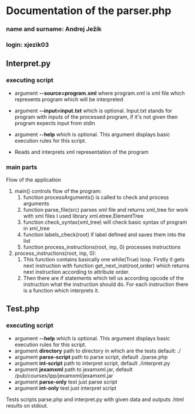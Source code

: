 # Documentation of the parser.php
### name and surname: Andrej Ježík
### login: xjezik03
## Interpret.py
### executing script
  * argument **--source=program.xml** where program.xml is xml file which represents program which will be interpreted
  * argument **--input=input.txt** which is optional. Input.txt stands for program with inputs of the processed program, if it's not given then program expects input from stdin
  * argument **--help** which is optional.
  This argument displays basic execution rules for this script.
  
  * Reads and interprets xml representation of the program
### main parts
Flow of the application
1. main()
    controls flow of the program:
    1. function processArguments() is called to check and process arguments
    2. function parse_file(src) parses xml file and returns xml_tree for work with xml files I used library xml.etree.ElementTree
    3. function check_syntax(xml_tree) will check basic syntax of program in xml_tree 
    4. function labels_check(root) if label defined and saves them into the list
    5. function process_instructions(root, inp, 0) processes instructions
2. process_instructions(root, inp, 0):
    1. This function contains basically one while(True) loop. Firstly it gets next instruction with function get_next_inst(root,order) which returns next instruction according to attribute order.
    2. Then there are if statements which tell us according opcode of the instruction what the instruction should do. For each instruction there is a function which interprets it.
## Test.php
### executing script
  * argument **--help** which is optional.
  This argument displays basic execution rules for this script.                    
  * argument **directory** path to directory in which are the tests default: ./
  * argument **parse-script** path to parse script, default ./parse.php
  * argument **int-script** path to interpret script, default ./interpret.py
  * argument **jexamxml** path to jexamxml.jar, default /pub/courses/ipp/jexamxml/jexamxml.jar
  * argument **parse-only** test just parse script
  * argument **int-only** test just interpret script

Tests scripts parse.php and interpret.py with given data and outputs .html results on stdout.
